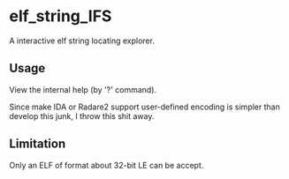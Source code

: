 # elf_string_IFS
A interactive elf string locating explorer.

## Usage
View the internal help (by '?' command).

Since make IDA or Radare2 support user-defined encoding is simpler than develop this junk, I throw this shit away.

## Limitation
Only an ELF of format about 32-bit LE can be accept.
